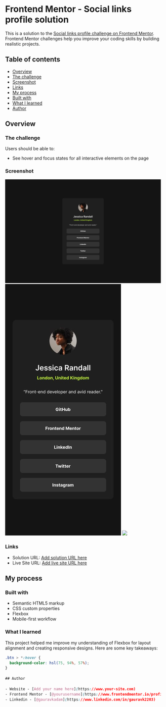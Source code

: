 # Frontend Mentor - Social links profile solution

This is a solution to the [Social links profile challenge on Frontend Mentor](https://www.frontendmentor.io/challenges/social-links-profile-UG32l9m6dQ). Frontend Mentor challenges help you improve your coding skills by building realistic projects. 

## Table of contents

  - [Overview](#overview)
  - [The challenge](#the-challenge)
  - [Screenshot](#screenshot)
  - [Links](#links)
  - [My process](#my-process)
  - [Built with](#built-with)
  - [What I learned](#what-i-learned)
  - [Author](#author)

## Overview

### The challenge

Users should be able to:

- See hover and focus states for all interactive elements on the page

### Screenshot

![](./design/destkop-design.jpg)
![](./design/mobile-design.jpg)
![](./design/desktop-design-states.jpg)

### Links

- Solution URL: [Add solution URL here](https://your-solution-url.com)
- Live Site URL: [Add live site URL here](https://your-live-site-url.com)

## My process

### Built with

- Semantic HTML5 markup
- CSS custom properties
- Flexbox
- Mobile-first workflow


### What I learned

This project helped me improve my understanding of Flexbox for layout alignment and creating responsive designs. Here are some key takeaways:

```css
.btn > *:hover {
  background-color: hsl(75, 94%, 57%);
}

## Author

- Website - [Add your name here](https://www.your-site.com)
- Frontend Mentor - [@yourusername](https://www.frontendmentor.io/profile/gauravk2205)
- Linkedin - [@gauravkadam](https://www.linkedin.com/in/gauravk2203)


